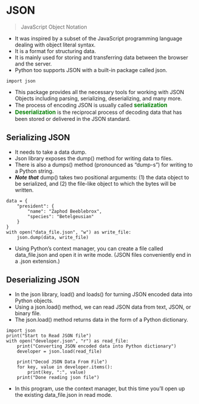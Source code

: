 # JSON
> JavaScript Object Notation
- It was inspired by a subset of the JavaScript programming language dealing with object literal syntax.
- It is a format for structuring data.
- It is mainly used for storing and transferring data between the browser and the server. 
- Python too supports JSON with a built-in package called json. 
```
import json
```
- This package provides all the necessary tools for working with JSON Objects including parsing, serializing, deserializing, and many more.
- The process of encoding JSON is usually called <span style="color:green;font-weight:700;font-size:15px">serialization</span>
- <span style="color:green;font-weight:700;font-size:15px">Deserialization</span> is the reciprocal process of decoding data that has been stored or delivered in the JSON standard.

## Serializing JSON
- It needs to take a data dump.
- Json library exposes the dump() method for writing data to files. 
- There is also a dumps() method (pronounced as “dump-s”) for writing to a Python string.
- ***Note that*** dump() takes two positional arguments: (1) the data object to be serialized, and (2) the file-like object to which the bytes will be written.
```
data = {
    "president": {
        "name": "Zaphod Beeblebrox",
        "species": "Betelgeusian"
    }
}
with open("data_file.json", "w") as write_file:
    json.dump(data, write_file)
```
- Using Python’s context manager, you can create a file called data_file.json and open it in write mode. (JSON files conveniently end in a .json extension.)

## Deserializing JSON
- In the json library, load() and loads() for turning JSON encoded data into Python objects.
- Using a json.load() method, we can read JSON data from text, JSON, or binary file. 
- The json.load() method returns data in the form of a Python dictionary.
```
import json
print("Start to Read JSON file")
with open("developer.json", "r") as read_file:
    print("Converting JSON encoded data into Python dictionary")
    developer = json.load(read_file)

    print("Decod JSON Data From File")
    for key, value in developer.items():
        print(key, ":", value)
    print("Done reading json file")
```
- In this program, use the context manager, but this time you’ll open up the existing data_file.json in read mode.
